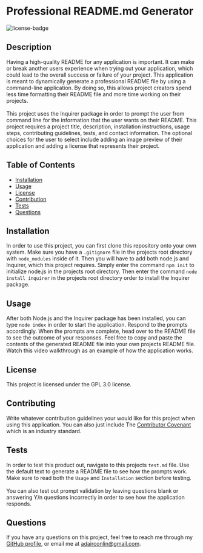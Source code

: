
# Professional README.md Generator

![license-badge](https://img.shields.io/badge/license-GPL%203.0-blue)
  
## Description
Having a high-quality README for any application is important. It can make or break another users experience when trying out your application, which could lead to the overall success or failure of your project. This application is meant to dynamically generate a professional README file by using a command-line application. By doing so, this allows project creators spend less time formatting their README file and more time working on their projects. <br><br> This project uses the Inquirer package in order to prompt the user from command line for the information that the user wants on their README. This project requires a project title, description, installation instructions, usage steps, contributing guidelines, tests, and contact information. The optional choices for the user to select include adding an image preview of their application and adding a license that represents their project.

## Table of Contents
- [Installation](#installation)
- [Usage](#usage)
- [License](#license)
- [Contribution](#contributing)
- [Tests](#tests)
- [Questions](#questions)

## Installation
In order to use this project, you can first clone this repository onto your own system. Make sure you have a `.gitignore` file in the projects root directory with `node_modules` inside of it. Then you will have to add both node.js and Inquirer, which this project requires. Simply enter the command `npm init` to initialize node.js in the projects root directory. Then enter the command `node install inquirer` in the projects root directory order to install the Inquirer package.
## Usage
After both Node.js and the Inquirer package has been installed, you can type `node index` in order to start the application. Respond to the prompts accordingly. When the prompts are complete, head over to the README file to see the outcome of your responses. Feel free to copy and paste the contents of the generated README file into your own projects README file. Watch this video walkthrough as an example of how the application works.
  

## License
This project is licensed under the GPL 3.0 license.
  
## Contributing
Write whatever contribution guidelines your would like for this project when using this application. You can also just include The [Contributor Covenant](https://www.contributor-covenant.org/) which is an industry standard.
## Tests
In order to test this product out, navigate to this projects `test.md` file. Use the default text to generate a README file to see how the prompts work. Make sure to read both the `Usage` and `Installation` section before testing. <br><br> You can also test out prompt validation by leaving questions blank or answering Y/n questions incorrectly in order to see how the application responds.
## Questions
If you have any questions on this project, feel free to reach me through my [GitHub profile](https://github.com/adairconlin), or email me at adairconlin@gmail.com.
